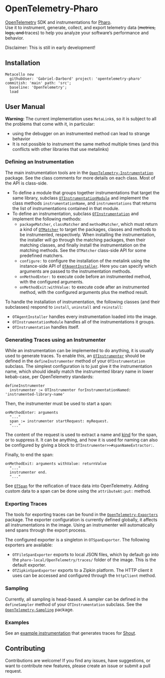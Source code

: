 # OpenTelemetry-Pharo
[OpenTelemetry](https://opentelemetry.io/) SDK and instrumentations for [Pharo](https://pharo.org/).  
Use it to instrument, generate, collect, and export telemetry data (<s>metrics, logs, and </s>traces) to help you analyze your software’s performance and behavior.

Disclaimer: This is still in early development!

## Installation

```st
Metacello new
  githubUser: 'Gabriel-Darbord' project: 'opentelemetry-pharo' commitish: 'main' path: 'src';
  baseline: 'OpenTelemetry';
  load
```

## User Manual

**Warning:** The current implementation uses `MetaLink`s, so it is subject to all the problems that come with it, in particular:
- using the debugger on an instrumented method can lead to strange behavior
- It is not possible to instrument the same method multiple times (and this conflicts with other libraries that use metalinks)

### Defining an Instrumentation

The main instrumentation tools are in the [`OpenTelemetry-Instrumentation`](https://github.com/Gabriel-Darbord/opentelemetry-pharo/tree/main/src/OpenTelemetry-Instrumentation) package.
See the class comments for more details on each class.
Most of the API is class-side.
- To define a module that groups together instrumentations that target the same library, subclass [`OTInstrumentationModule`](src/OpenTelemetry-Instrumentation/OTInstrumentationModule.class.st) and implement the class methods `instrumentationName`, and `instrumentations` that returns the list of instrumentations contained in that module.
- To define an instrumentation, subclass [`OTInstrumentation`](src/OpenTelemetry-Instrumentation/OTInstrumentation.class.st) and implement the following methods:
  - `packageMatcher`, `classMatcher` and `methodMatcher`, which must return a kind of [`OTMatcher`](src/OpenTelemetry-Instrumentation/OTMatcher.class.st) to target the packages, classes and methods to be instrumented, respectively. When installing the instrumentation, the installer will go through the matching packages, then their matching classes, and finally install the instrumentation on the matching methods. See the `OTMatcher` class-side API for some predefined matchers.
  - `configure:` to configure the installation of the metalink using the instance-side API of [`OTAgentInstaller`](src/OpenTelemetry-Instrumentation/OTAgentInstaller.class.st). Here you can specify which arguments are passed to the instrumentation methods.
  - `onMethodEnter:` to execute code before an instrumented method, with the configured arguments.
  - `onMethodExit:withValue:` to execute code after an instrumented method, with the configured arguments plus the method result.

To handle the installation of instrumentation, the following classes (and their subclasses) respond to `install`, `uninstall` and `reinstall`:
- `OTAgentInstaller` handles every instrumentation loaded into the image.
- `OTInstrumentationModule` handles all of the instrumentations it groups.
- `OTInstrumentation` handles itself.

### Generating Traces using an Instrumenter

While an instrumentation can be implemented to do anything, it is usually used to generate traces.
To enable this, an [`OTInstrumenter`](src/OpenTelemetry-Instrumentation/OTInstrumenter.class.st) should be defined in the `defineInstrumenter` method of your `OTInstrumentation` subclass.
The simplest configuration is to just give it the instrumentation name, which should ideally match the instrumented library name in lower kebab-case, per OpenTelemetry standards:
```st
defineInstrumenter
  instrumenter := OTInstrumenter forInstrumentationNamed: 'instrumented-library-name'
```

Then, the instrumenter must be used to start a span:
```st
onMethodEnter: arguments
  "..."
  span := instrumenter startRequest: myRequest.
  "..." 
```
The content of the request is used to extract a name and [kind](https://opentelemetry.io/docs/concepts/signals/traces/#span-kind) for the span, or to suppress it.
It can be anything, and how it is used for naming can also be configured by giving a block to `OTInstrumenter>>#spanNameExtractor:`.

Finally, to end the span:
```st
onMethodExit: arguments withValue: returnValue
  "..."
  instrumenter end.
  "..."
```

See [`OTSpan`](src/OpenTelemetry-Instrumentation/OTSpan.class.st) for the reification of trace data into OpenTelemetry.
Adding custom data to a span can be done using the `attributeAt:put:` method.

### Exporting Traces

The tools for exporting traces can be found in the [`OpenTelemetry-Exporters`](https://github.com/Gabriel-Darbord/opentelemetry-pharo/tree/main/src/OpenTelemetry-Exporters) package.
The exporter configuration is currently defined globally, it affects all instrumentations in the image.
Using an instrumenter will automatically send spans through the export process.

The configured exporter is a singleton in `OTSpanExporter`.
The following exporters are available:
- `OTFileSpanExporter` exports to local JSON files, which by default go into the `pharo-local/OpenTelemetry/traces/` folder of the image. This is the default exporter.
- `OTZipkinSpanExporter` exports to a Zipkin platform. The HTTP client it uses can be accessed and configured through the `httpClient` method.

### Sampling

Currently, all sampling is head-based.
A sampler can be defined in the `defineSampler` method of your `OTInstrumentation` subclass.
See the [`OpenTelemetry-Sampling`](https://github.com/Gabriel-Darbord/opentelemetry-pharo/tree/main/src/OpenTelemetry-Sampling) package.

### Examples

See an [example instrumentation](https://github.com/Gabriel-Darbord/opentelemetry-pharo/tree/main/src/OpenTelemetry-Agents-Shout) that generates traces for [Shout](https://github.com/pharo-project/pharo/tree/1270cd5a5617ceb1d2bbc2c72c5d3ad1f44921d1/src/Shout).

## Contributing

Contributions are welcome!
If you find any issues, have suggestions, or want to contribute new features, please create an issue or submit a pull request.
